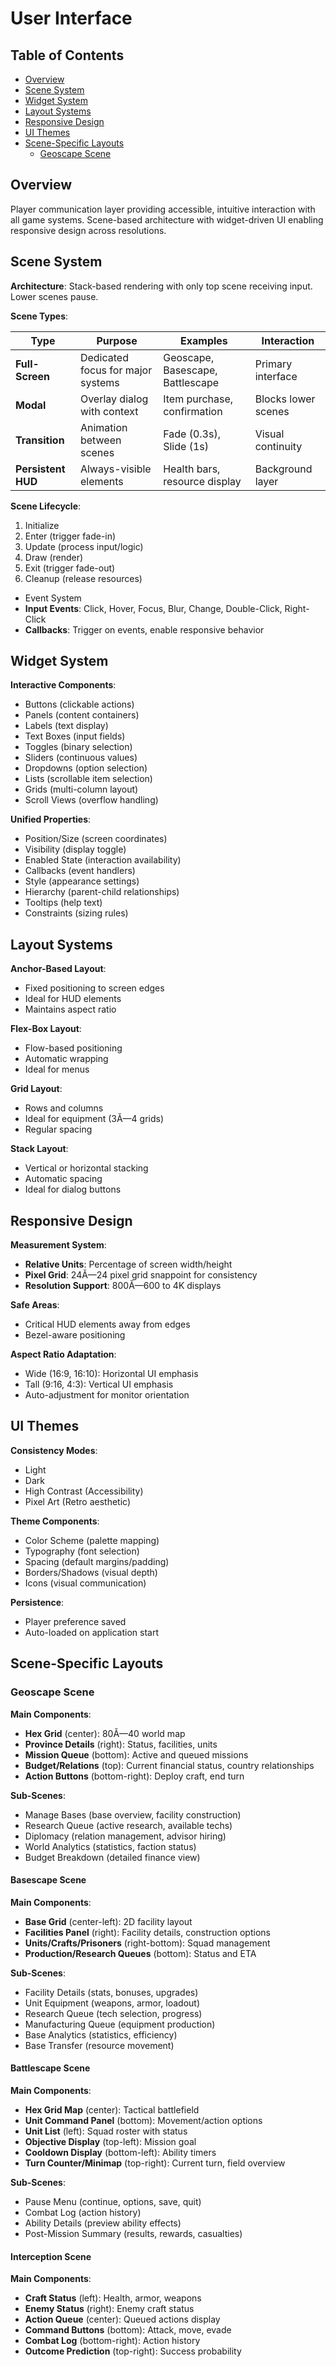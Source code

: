 ﻿# User Interface

## Table of Contents

- [Overview](#overview)
- [Scene System](#scene-system)
- [Widget System](#widget-system)
- [Layout Systems](#layout-systems)
- [Responsive Design](#responsive-design)
- [UI Themes](#ui-themes)
- [Scene-Specific Layouts](#scene-specific-layouts)
  - [Geoscape Scene](#geoscape-scene)

## Overview

Player communication layer providing accessible, intuitive interaction with all game systems. Scene-based architecture with widget-driven UI enabling responsive design across resolutions.

## Scene System

**Architecture**: Stack-based rendering with only top scene receiving input. Lower scenes pause.

**Scene Types**:

| Type | Purpose | Examples | Interaction |
|------|---------|----------|-------------|
| **Full-Screen** | Dedicated focus for major systems | Geoscape, Basescape, Battlescape | Primary interface |
| **Modal** | Overlay dialog with context | Item purchase, confirmation | Blocks lower scenes |
| **Transition** | Animation between scenes | Fade (0.3s), Slide (1s) | Visual continuity |
| **Persistent HUD** | Always-visible elements | Health bars, resource display | Background layer |

**Scene Lifecycle**:
1. Initialize
2. Enter (trigger fade-in)
3. Update (process input/logic)
4. Draw (render)
5. Exit (trigger fade-out)
6. Cleanup (release resources)

- Event System
- **Input Events**: Click, Hover, Focus, Blur, Change, Double-Click, Right-Click
- **Callbacks**: Trigger on events, enable responsive behavior

## Widget System
**Interactive Components**:
- Buttons (clickable actions)
- Panels (content containers)
- Labels (text display)
- Text Boxes (input fields)
- Toggles (binary selection)
- Sliders (continuous values)
- Dropdowns (option selection)
- Lists (scrollable item selection)
- Grids (multi-column layout)
- Scroll Views (overflow handling)

**Unified Properties**:
- Position/Size (screen coordinates)
- Visibility (display toggle)
- Enabled State (interaction availability)
- Callbacks (event handlers)
- Style (appearance settings)
- Hierarchy (parent-child relationships)
- Tooltips (help text)
- Constraints (sizing rules)

## Layout Systems

**Anchor-Based Layout**:
- Fixed positioning to screen edges
- Ideal for HUD elements
- Maintains aspect ratio

**Flex-Box Layout**:
- Flow-based positioning
- Automatic wrapping
- Ideal for menus

**Grid Layout**:
- Rows and columns
- Ideal for equipment (3Ă—4 grids)
- Regular spacing

**Stack Layout**:
- Vertical or horizontal stacking
- Automatic spacing
- Ideal for dialog buttons

## Responsive Design

**Measurement System**:
- **Relative Units**: Percentage of screen width/height
- **Pixel Grid**: 24Ă—24 pixel grid snappoint for consistency
- **Resolution Support**: 800Ă—600 to 4K displays

**Safe Areas**:
- Critical HUD elements away from edges
- Bezel-aware positioning

**Aspect Ratio Adaptation**:
- Wide (16:9, 16:10): Horizontal UI emphasis
- Tall (9:16, 4:3): Vertical UI emphasis
- Auto-adjustment for monitor orientation

## UI Themes

**Consistency Modes**:
- Light
- Dark
- High Contrast (Accessibility)
- Pixel Art (Retro aesthetic)

**Theme Components**:
- Color Scheme (palette mapping)
- Typography (font selection)
- Spacing (default margins/padding)
- Borders/Shadows (visual depth)
- Icons (visual communication)

**Persistence**:
- Player preference saved
- Auto-loaded on application start

## Scene-Specific Layouts

### Geoscape Scene

**Main Components**:
- **Hex Grid** (center): 80Ă—40 world map
- **Province Details** (right): Status, facilities, units
- **Mission Queue** (bottom): Active and queued missions
- **Budget/Relations** (top): Current financial status, country relationships
- **Action Buttons** (bottom-right): Deploy craft, end turn

**Sub-Scenes**:
- Manage Bases (base overview, facility construction)
- Research Queue (active research, available techs)
- Diplomacy (relation management, advisor hiring)
- World Analytics (statistics, faction status)
- Budget Breakdown (detailed finance view)

#### Basescape Scene

**Main Components**:
- **Base Grid** (center-left): 2D facility layout
- **Facilities Panel** (right): Facility details, construction options
- **Units/Crafts/Prisoners** (right-bottom): Squad management
- **Production/Research Queues** (bottom): Status and ETA

**Sub-Scenes**:
- Facility Details (stats, bonuses, upgrades)
- Unit Equipment (weapons, armor, loadout)
- Research Queue (tech selection, progress)
- Manufacturing Queue (equipment production)
- Base Analytics (statistics, efficiency)
- Base Transfer (resource movement)

#### Battlescape Scene

**Main Components**:
- **Hex Grid Map** (center): Tactical battlefield
- **Unit Command Panel** (bottom): Movement/action options
- **Unit List** (left): Squad roster with status
- **Objective Display** (top-left): Mission goal
- **Cooldown Display** (bottom-left): Ability timers
- **Turn Counter/Minimap** (top-right): Current turn, field overview

**Sub-Scenes**:
- Pause Menu (continue, options, save, quit)
- Combat Log (action history)
- Ability Details (preview ability effects)
- Post-Mission Summary (results, rewards, casualties)

#### Interception Scene

**Main Components**:
- **Craft Status** (left): Health, armor, weapons
- **Enemy Status** (right): Enemy craft status
- **Action Queue** (center): Queued actions display
- **Command Buttons** (bottom): Attack, move, evade
- **Combat Log** (bottom-right): Action history
- **Outcome Prediction** (top-right): Success probability


